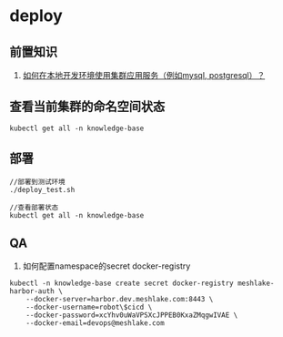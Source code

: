 # deploy

## 前置知识
1. [如何在本地开发环境使用集群应用服务（例如mysql, postgresql）？](https://meshlake.feishu.cn/wiki/wikcnCkkiubD37UVuFP5xZHIWtc)

## 查看当前集群的命名空间状态
```shell
kubectl get all -n knowledge-base
```

## 部署
```shell
//部署到测试环境
./deploy_test.sh

//查看部署状态
kubectl get all -n knowledge-base
```

## QA
1. 如何配置namespace的secret docker-registry
```shell
kubectl -n knowledge-base create secret docker-registry meshlake-harbor-auth \
    --docker-server=harbor.dev.meshlake.com:8443 \
    --docker-username=robot\$cicd \
    --docker-password=xcYhv0uWaVPSXcJPPEB0KxaZMqgwIVAE \
    --docker-email=devops@meshlake.com
```